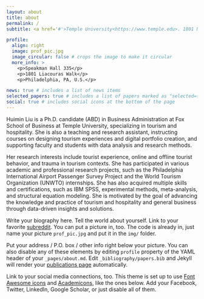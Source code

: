 ```yaml
---
layout: about
title: about
permalink: /
subtitle: <a href='#'>Temple University<https://www.temple.edu>. 1801 N Broad st, Phialdelphia, PA.

profile:
  align: right
  image: prof_pic.jpg
  image_circular: false # crops the image to make it circular
  more_info: >
    <p>Speakman Hall 335</p>
    <p>1801 Liacouras Walk</p>
    <p>Philadelphia, PA, U.S.</p>

news: true # includes a list of news items
selected_papers: true # includes a list of papers marked as "selected={true}"
social: true # includes social icons at the bottom of the page
---
```

Huimin Liu is a Ph.D. candidate (ABD) in Business Administration at Fox School of Business at Temple University, specializing in tourism and hospitality. She is also a teaching and research assistant, instructing courses on designing tourism experiences and digital portfolio creation, and supporting faculty and students with data analysis and research methods.

Her research interests include tourist experience, online and offline tourist behavior, and trauma in tourism contexts. She has participated in various academic and professional research projects, such as the Philadelphia International Airport Passenger Survey Project and the World Tourism Organization (UNWTO) internships. She has also acquired multiple skills and certifications, such as IBM SPSS, experimental methods, meta-analysis, and structural equation modeling. She is motivated by the goal of advancing the knowledge and practice of tourism and hospitality and general business through data-driven insights and solutions.

Write your biography here. Tell the world about yourself. Link to your favorite [subreddit](http://reddit.com). You can put a picture in, too. The code is already in, just name your picture `prof_pic.jpg` and put it in the `img/` folder.

Put your address / P.O. box / other info right below your picture. You can also disable any of these elements by editing `profile` property of the YAML header of your `_pages/about.md`. Edit `_bibliography/papers.bib` and Jekyll will render your [publications page](/al-folio/publications/) automatically.

Link to your social media connections, too. This theme is set up to use [Font Awesome icons](https://fontawesome.com/) and [Academicons](https://jpswalsh.github.io/academicons/), like the ones below. Add your Facebook, Twitter, LinkedIn, Google Scholar, or just disable all of them.
